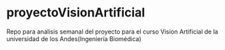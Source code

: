 # proyectoVisionArtificial
Repo para analisis semanal del proyecto para el curso Vision Artificial de la universidad de los Andes(Ingeniería Biomédica)
